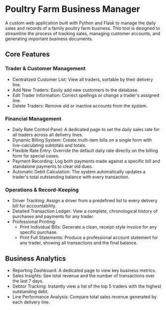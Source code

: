 # Poultry Farm Business Manager

A custom web application built with Python and Flask to manage the daily sales and records of a family poultry farm business. This tool is designed to streamline the process of tracking sales, managing customer accounts, and generating important business documents.

## Core Features

### Trader & Customer Management
- Centralized Customer List: View all traders, sortable by their delivery line.
- Add New Traders: Easily add new customers to the database.
- Edit Trader Information: Correct spellings or change a trader's assigned line.
- Delete Traders: Remove old or inactive accounts from the system.

### Financial Management
- Daily Rate Control Panel: A dedicated page to set the daily sales rate for all traders across all delivery lines.
- Dynamic Billing System: Create multi-item bills on a single form with live-calculating subtotals and totals.
- Flexible Rate Entry: Override the default daily rate directly on the billing form for special cases.
- Payment Recording: Log both payments made against a specific bill and standalone payments to clear old dues.
- Automatic Debit Calculation: The system automatically updates a trader's total outstanding balance with every transaction.

### Operations & Record-Keeping
- Driver Tracking: Assign a driver from a predefined list to every delivery bill for accountability.
- Detailed Transaction Ledger: View a complete, chronological history of purchases and payments for any trader.
- Professional Printing:
  - Print Individual Bills: Generate a clean, receipt-style invoice for any specific purchase.
  - Print Full Statements: Produce a professional account statement for any trader, showing all transactions and the final balance.

## Business Analytics
- Reporting Dashboard: A dedicated page to view key business metrics.
- Sales Insights: See total revenue and the number of transactions over the last 7 days.
- Debtor Tracking: Instantly view a list of the top 5 traders with the highest outstanding debt.
- Line Performance Analysis: Compare total sales revenue generated by each delivery line.